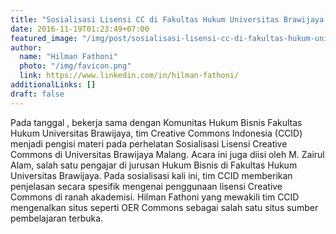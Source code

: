 ```yaml
---
title: "Sosialisasi Lisensi CC di Fakultas Hukum Universitas Brawijaya Malang"
date: 2016-11-19T01:23:49+07:00
featured_image: "/img/post/sosialisasi-lisensi-cc-di-fakultas-hukum-universitas-brawijaya-malang/Sosialisasi_Lisensi_CC_di_Universitas_Brawijaya_Malang_CCID_19112016.jpg"
author:
  name: "Hilman Fathoni"
  photo: "/img/favicon.png"
  link: https://www.linkedin.com/in/hilman-fathoni/
additionalLinks: []
draft: false
---
```


Pada tanggal , bekerja sama dengan Komunitas Hukum Bisnis Fakultas Hukum Universitas Brawijaya, tim Creative Commons Indonesia (CCID) menjadi pengisi materi pada perhelatan Sosialisasi Lisensi Creative Commons di Universitas Brawijaya Malang. Acara ini juga diisi oleh M. Zairul Alam, salah satu pengajar di jurusan Hukum Bisnis di Fakultas Hukum Universitas Brawijaya. Pada sosialisasi kali ini, tim CCID memberikan penjelasan secara spesifik mengenai penggunaan lisensi Creative Commons di ranah akademisi. Hilman Fathoni yang mewakili tim CCID mengenalkan situs seperti OER Commons sebagai salah satu situs sumber pembelajaran terbuka.